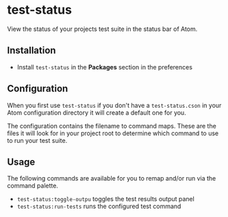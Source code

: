 # test-status

View the status of your projects test suite in the status bar of Atom.

## Installation

  * Install `test-status` in the **Packages** section in the preferences

## Configuration

When you first use `test-status` if you don't have a `test-status.cson` in your
Atom configuration directory it will create a default one for you.

The configuration contains the filename to command maps. These are the files it
will look for in your project root to determine which command to use to run your
test suite.

## Usage

The following commands are available for you to remap and/or run via the command
palette.

  * `test-status:toggle-outpu` toggles the test results output panel
  * `test-status:run-tests` runs the configured test command
